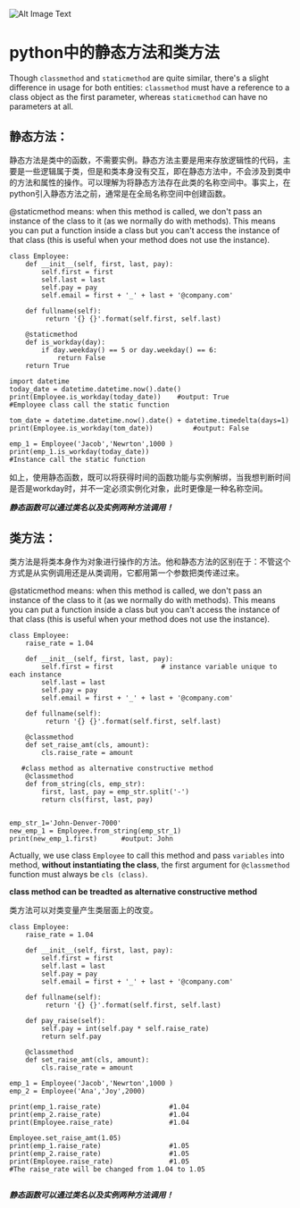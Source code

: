 ![Alt Image Text](https://github.com/Chao-Xi/TechBlog/blob/master/Python/images/hoboken2.jpg "Headline image")
# python中的静态方法和类方法

Though `classmethod` and `staticmethod` are quite similar, there's a slight difference in usage for both entities: `classmethod` must have a reference to a class object as the first parameter, whereas `staticmethod` can have no parameters at all.

## 静态方法：

静态方法是类中的函数，不需要实例。静态方法主要是用来存放逻辑性的代码，主要是一些逻辑属于类，但是和类本身没有交互，即在静态方法中，不会涉及到类中的方法和属性的操作。可以理解为将静态方法存在此类的名称空间中。事实上，在python引入静态方法之前，通常是在全局名称空间中创建函数。

@staticmethod means: when this method is called, we don't pass an instance of the class to it (as we normally do with methods). This means you can put a function inside a class but you can't access the instance of that class (this is useful when your method does not use the instance).


```
class Employee:
	def __init__(self, first, last, pay):
		self.first = first          
		self.last = last
		self.pay = pay
		self.email = first + '_' + last + '@company.com'

	def fullname(self):
		 return '{} {}'.format(self.first, self.last)
	
	@staticmethod
	def is_workday(day):
		if day.weekday() == 5 or day.weekday() == 6:
			return False
	return True

import datetime
today_date = datetime.datetime.now().date()
print(Employee.is_workday(today_date))    #output: True
#Employee class call the static function 
  
tom_date = datetime.datetime.now().date() + datetime.timedelta(days=1)
print(Employee.is_workday(tom_date))	      #output: False

emp_1 = Employee('Jacob','Newrton',1000 )
print(emp_1.is_workday(today_date))
#Instance call the static function
```

如上，使用静态函数，既可以将获得时间的函数功能与实例解绑，当我想判断时间是否是workday时，并不一定必须实例化对象，此时更像是一种名称空间。

***_静态函数可以通过类名以及实例两种方法调用！_***


## 类方法：

类方法是将类本身作为对象进行操作的方法。他和静态方法的区别在于：不管这个方式是从实例调用还是从类调用，它都用第一个参数把类传递过来。

@staticmethod means: when this method is called, we don't pass an instance of the class to it (as we normally do with methods). This means you can put a function inside a class but you can't access the instance of that class (this is useful when your method does not use the instance).

```
class Employee:
	raise_rate = 1.04 

	def __init__(self, first, last, pay):
		self.first = first            # instance variable unique to each instance
		self.last = last
		self.pay = pay
		self.email = first + '_' + last + '@company.com'

	def fullname(self):
		 return '{} {}'.format(self.first, self.last)
	
	@classmethod
	def set_raise_amt(cls, amount):
		cls.raise_rate = amount
    
   #class method as alternative constructive method
	@classmethod
	def from_string(cls, emp_str):
		first, last, pay = emp_str.split('-')
		return cls(first, last, pay)


emp_str_1='John-Denver-7000'
new_emp_1 = Employee.from_string(emp_str_1)
print(new_emp_1.first)      #output: John
```

Actually, we use class `Employee` to call this method and pass `variables` into method, **without instantiating the class**, the first argument for `@classmethod` function must always be `cls (class)`.

**class method can be treadted as alternative constructive method**


类方法可以对类变量产生类层面上的改变。

```
class Employee:
	raise_rate = 1.04 

	def __init__(self, first, last, pay):
		self.first = first           
		self.last = last
		self.pay = pay
		self.email = first + '_' + last + '@company.com'

	def fullname(self):
		 return '{} {}'.format(self.first, self.last)

	def pay_raise(self):
		self.pay = int(self.pay * self.raise_rate)
		return self.pay
	
	@classmethod
	def set_raise_amt(cls, amount):
		cls.raise_rate = amount
		
emp_1 = Employee('Jacob','Newrton',1000 )
emp_2 = Employee('Ana','Joy',2000)

print(emp_1.raise_rate)                 #1.04
print(emp_2.raise_rate)                 #1.04
print(Employee.raise_rate)              #1.04

Employee.set_raise_amt(1.05)
print(emp_1.raise_rate)                 #1.05
print(emp_2.raise_rate)                 #1.05
print(Employee.raise_rate)		        #1.05      
#The raise_rate will be changed from 1.04 to 1.05
    
```

***_静态函数可以通过类名以及实例两种方法调用！_***


